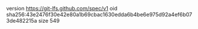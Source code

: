 version https://git-lfs.github.com/spec/v1
oid sha256:43e2476f30e42e80a1b69cbac1630edda6b4be6e975d92a4ef6b073de482215a
size 549
